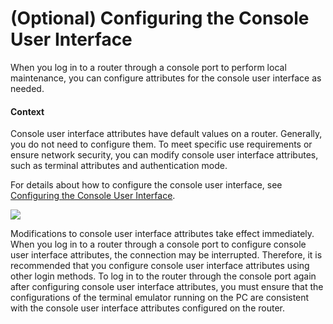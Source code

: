 (Optional) Configuring the Console User Interface
=================================================

When you log in to a router through a console port to perform local maintenance, you can configure attributes for the console user interface as needed.

#### Context

Console user interface attributes have default values on a router. Generally, you do not need to configure them. To meet specific use requirements or ensure network security, you can modify console user interface attributes, such as terminal attributes and authentication mode.

For details about how to configure the console user interface, see [Configuring the Console User Interface](dc_vrp_basic_cfg_0007.html).

![](../../../../public_sys-resources/note_3.0-en-us.png) 

Modifications to console user interface attributes take effect immediately. When you log in to a router through a console port to configure console user interface attributes, the connection may be interrupted. Therefore, it is recommended that you configure console user interface attributes using other login methods. To log in to the router through the console port again after configuring console user interface attributes, you must ensure that the configurations of the terminal emulator running on the PC are consistent with the console user interface attributes configured on the router.